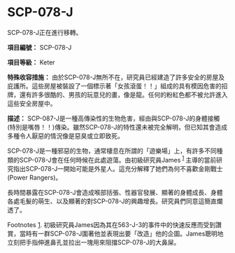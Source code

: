 # SCP-078-J
                        




SCP-078-J正在進行移轉。



**項目編號：** SCP-078-J

**項目等級：** Keter

**特殊收容措施：** 由於SCP-078-J無所不在，研究員已經建造了許多安全的房屋及庇護所。這些房屋被裝設了一個標示著「女孩滾蛋！！」組成的具有模因危害的招牌，還有許多很酷的、男孩的玩意兒的畫，像是龍。任何的粉紅色都不被允許進入這些安全房屋中。

**描述：** SCP-087-J是一種高傳染性的生物危害，經由與SCP-078-J的身體接觸(特別是嘴唇！！)傳染。雖然SCP-078-J的特性還未被完全解明，但已知其會造成多種令人厭惡的情況像是惡臭或立即致死。

SCP-078-J是一種邪惡的生物，通常棲息在所謂的「遊樂場」上，有許多不同種類的SCP-078-J會在任何時候在此處遊蕩。由初級研究員James<sup class='footnoteref'>
 <a shape='rect' class='footnoteref' id='footnoteref-1' href='javascript:;' onclick='WIKIDOT.page.utils.scrollToReference(&apos;footnote-1&apos;)'>1</a>
</sup>主導的當前研究指出SCP-078-J一開始可能是外星人。這充分解釋了她們為何不喜歡金剛戰士(Power Rangers)。

長時間暴露在SCP-078-J會造成喉部括張、性器官發展、顯著的身體成長、身體各處毛髮的萌生、以及顯著的對SCP-078-J的興趣增長。研究員們同意這簡直爛透了。



Footnotes
<a shape='rect' href='javascript:;' onclick='WIKIDOT.page.utils.scrollToReference(&apos;footnoteref-1&apos;)'>1</a>. 初級研究員James因為其在563-J-3的事件中的快速反應而受到讚賞，當時有一群SCP-078-J圍著他並表現出要「改造」他的企圖。James聰明地立刻把手指伸進鼻孔並拉出一塊用來阻擋SCP-078-J的大鼻屎。


                    